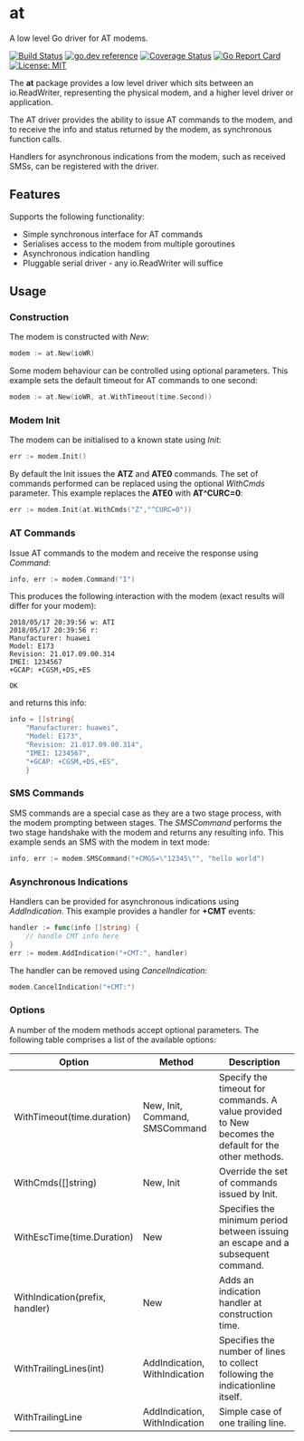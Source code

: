 # at

A low level Go driver for AT modems.

[![Build Status](https://travis-ci.org/warthog618/modem.svg)](https://travis-ci.org/warthog618/modem)
[![go.dev reference](https://img.shields.io/badge/go.dev-reference-007d9c?logo=go&logoColor=white&style=flat-square)](https://pkg.go.dev/github.com/shifty21/modem/at)
[![Coverage Status](https://coveralls.io/repos/github/warthog618/modem/badge.svg?branch=master)](https://coveralls.io/github/warthog618/modem?branch=master)
[![Go Report Card](https://goreportcard.com/badge/github.com/shifty21/modem)](https://goreportcard.com/report/github.com/shifty21/modem)
[![License: MIT](https://img.shields.io/badge/License-MIT-yellow.svg)](https://github.com/shifty21/modem/blob/master/LICENSE)

The **at** package provides a low level driver which sits between an
io.ReadWriter, representing the physical modem, and a higher level driver or
application.

The AT driver provides the ability to issue AT commands to the modem, and to
receive the info and status returned by the modem, as synchronous function
calls.

Handlers for asynchronous indications from the modem, such as received SMSs,
can be registered with the driver.

## Features

Supports the following functionality:

- Simple synchronous interface for AT commands
- Serialises access to the modem from multiple goroutines
- Asynchronous indication handling
- Pluggable serial driver - any io.ReadWriter will suffice

## Usage

### Construction

The modem is constructed with *New*:

```go
modem := at.New(ioWR)
```

Some modem behaviour can be controlled using optional parameters. This example sets the default timeout for AT commands to one second:

```go
modem := at.New(ioWR, at.WithTimeout(time.Second))
```

### Modem Init

The modem can be initialised to a known state using *Init*:

```go
err := modem.Init()
```

By default the Init issues the **ATZ** and **ATE0** commands.  The set of
commands performed can be replaced using the optional *WithCmds* parameter. This example replaces the **ATE0** with **AT^CURC=0**:

```go
err := modem.Init(at.WithCmds("Z","^CURC=0"))
```

### AT Commands

Issue AT commands to the modem and receive the response using *Command*:

```go
info, err := modem.Command("I")
```

This produces the following interaction with the modem (exact results will differ for your modem):

```shell
2018/05/17 20:39:56 w: ATI
2018/05/17 20:39:56 r:
Manufacturer: huawei
Model: E173
Revision: 21.017.09.00.314
IMEI: 1234567
+GCAP: +CGSM,+DS,+ES

OK
```

and returns this info:

```go
info = []string{
    "Manufacturer: huawei",
    "Model: E173",
    "Revision: 21.017.09.00.314",
    "IMEI: 1234567",
    "+GCAP: +CGSM,+DS,+ES",
    }
```

### SMS Commands

SMS commands are a special case as they are a two stage process, with the modem
prompting between stages.  The *SMSCommand* performs the two stage handshake
with the modem and returns any resulting info.  This example sends an SMS with the modem in text mode:

```go
info, err := modem.SMSCommand("+CMGS=\"12345\"", "hello world")
```

### Asynchronous Indications

Handlers can be provided for asynchronous indications using *AddIndication*. This example provides a handler for **+CMT** events:

```go
handler := func(info []string) {
    // handle CMT info here
}
err := modem.AddIndication("+CMT:", handler)
```

The handler can be removed using *CancelIndication*:

```go
modem.CancelIndication("+CMT:")
```

### Options

A number of the modem methods accept optional parameters.  The following table comprises a list of the available options:

Option | Method | Description
---|---|---
WithTimeout(time.duration)|New, Init, Command, SMSCommand| Specify the timeout for commands.  A value provided to New becomes the default for the other methods.
WithCmds([]string)|New, Init| Override the set of commands issued by Init.
WithEscTime(time.Duration)|New|Specifies the minimum period between issuing an escape and a subsequent command.
WithIndication(prefix, handler)|New| Adds an indication handler at construction time.
WithTrailingLines(int)|AddIndication, WithIndication| Specifies the number of lines to collect following the indicationline itself.
WithTrailingLine|AddIndication, WithIndication| Simple case of one trailing line.
